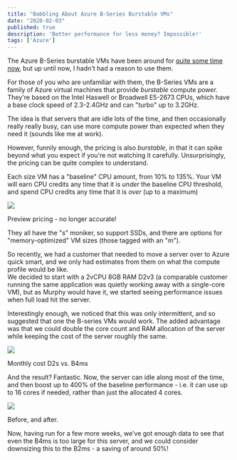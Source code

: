 ```yaml
---
title: "Babbling About Azure B-Series Burstable VMs"
date: "2020-02-03"
published: true
description: 'Better performance for less money? Impossible!'
tags: ['Azure']
---
```


The Azure B-Series burstable VMs have been around for [quite some time now](https://azure.microsoft.com/en-us/blog/introducing-b-series-our-new-burstable-vm-size/), but up until now, I hadn't had a reason to use them.

For those of you who are unfamiliar with them, the B-Series VMs are a family of Azure virtual machines that provide _burstable_ compute power. They're based on the Intel Haswell or Broadwell E5-2673 CPUs, which have a base clock speed of 2.3-2.4GHz and can "turbo" up to 3.2GHz.

The idea is that servers that are idle lots of the time, and then occasionally really really busy, can use more compute power than expected when they need it (sounds like me at work).

However, funnily enough, the pricing is also _burstable_, in that it can spike beyond what you expect if you're not watching it carefully. Unsurprisingly, the pricing can be quite complex to understand.

Each size VM has a "baseline" CPU amount, from 10% to 135%. Your VM will earn CPU credits any time that it is _under_ the baseline CPU threshold, and spend CPU credits any time that it is _over_ (up to a maximum)

![](/images/2020/02/image-1.png?w=871)

Preview pricing - no longer accurate!

They all have the "s" moniker, so support SSDs, and there are options for "memory-optimized" VM sizes (those tagged with an "m").

So recently, we had a customer that needed to move a server over to Azure quick smart, and we only had estimates from them on what the compute profile would be like.  
We decided to start with a 2vCPU 8GB RAM D2v3 (a comparable customer running the same application was quietly working away with a single-core VM), but as Murphy would have it, we started seeing performance issues when full load hit the server.

Interestingly enough, we noticed that this was only intermittent, and so suggested that one the B-series VMs would work. The added advantage was that we could double the core count and RAM allocation of the server while keeping the cost of the server roughly the same.

![](/images/2020/02/image-2.png?w=569)

Monthly cost D2s vs. B4ms

And the result? Fantastic. Now, the server can idle along most of the time, and then boost up to 400% of the baseline performance - i.e. it can use up to 16 cores if needed, rather than just the allocated 4 cores.

![](/images/2020/02/image-3.png?w=1024)

Before, and after.

Now, having run for a few more weeks, we've got enough data to see that even the B4ms is too large for this server, and we could consider downsizing this to the B2ms - a saving of around 50%!
